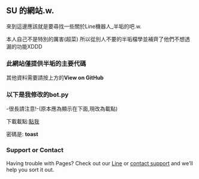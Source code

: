 ## SU 的網站.w.

來到這邊應該就是要尋找一些關於Line機器人_半垢的吧.w.


本人自己不是特別的厲害(超菜) 所以從別人不要的半垢檔學並補齊了他們不想透漏的功能XDDD

### 此網站僅提供半垢的主要代碼

其他資料需要請按上方的**View on GitHub**

### 以下是我修改的bot.py

-很長請注意!-(原本應為顯示在下面,現改為載點)
 
下載載點:[點我](http://sutw.xyz/linebotpydow)

密碼是: **toast**

### Support or Contact

Having trouble with Pages? Check out our [Line](https://line.me/ti/p/~bat920301) or [contact support](mailto:su@sutw.xyz) and we’ll help you sort it out.
